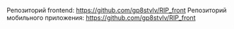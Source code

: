 Репозиторий frontend: https://github.com/gp8stvlv/RIP_front
Репозиторий мобильного приложения: https://github.com/gp8stvlv/RIP_front
